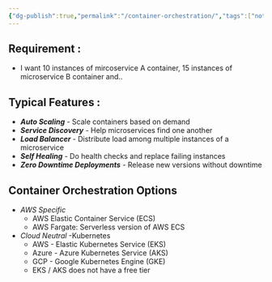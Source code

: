 ```yaml
---
{"dg-publish":true,"permalink":"/container-orchestration/","tags":["notes"],"created":"2024-09-14T14:54:48.867+05:30","updated":"2024-07-07T19:05:45.152+05:30"}
---
```



## Requirement :
- I want 10 instances of mircoservice A container, 15 instances of microservice B container and..
## Typical Features :
- ***Auto Scaling*** - Scale containers based on demand
- ***Service Discovery*** - Help microservices find one another
- ***Load Balancer*** - Distribute load among multiple instances of a microservice
- ***Self Healing*** - Do health checks and replace failing instances
- ***Zero Downtime Deployments*** - Release new versions without downtime

## Container Orchestration Options
- *AWS Specific*
	- AWS Elastic Container Service (ECS)
	- AWS Fargate: Serverless version of AWS ECS
- *Cloud Neutral* -Kubernetes
	- AWS - Elastic Kubernetes Service (EKS)
	- Azure - Azure Kubernetes Service (AKS)
	- GCP - Google Kubernetes Engine (GKE)
	- EKS / AKS does not have a free tier

<style> .container {font-family: sans-serif; text-align: center;} .button-wrapper button {z-index: 1;height: 40px; width: 100px; margin: 10px;padding: 5px;} .excalidraw .App-menu_top .buttonList { display: flex;} .excalidraw-wrapper { height: 800px; margin: 50px; position: relative;} :root[dir="ltr"] .excalidraw .layer-ui__wrapper .zen-mode-transition.App-menu_bottom--transition-left {transform: none;} </style><script src="https://cdn.jsdelivr.net/npm/react@17/umd/react.production.min.js"></script><script src="https://cdn.jsdelivr.net/npm/react-dom@17/umd/react-dom.production.min.js"></script><script type="text/javascript" src="https://cdn.jsdelivr.net/npm/@excalidraw/excalidraw@0/dist/excalidraw.production.min.js"></script><div id="Container_Orchestratorexcalidraw.md1"></div><script>(function(){const InitialData={"type":"excalidraw","version":2,"source":"https://github.com/zsviczian/obsidian-excalidraw-plugin/releases/tag/2.2.7","elements":[{"id":"dMAWj_3voGJfO-pzrHkuX","type":"rectangle","x":-305.5,"y":-239.9765625,"width":199,"height":70,"angle":0,"strokeColor":"#1e1e1e","backgroundColor":"transparent","fillStyle":"solid","strokeWidth":2,"strokeStyle":"solid","roughness":1,"opacity":100,"groupIds":[],"frameId":null,"index":"a0","roundness":{"type":3},"seed":1076217866,"version":42,"versionNonce":1112510934,"isDeleted":false,"boundElements":[{"type":"text","id":"7FWU5xR6"},{"id":"SkpD9Sj-p237n_H11hTZH","type":"arrow"}],"updated":1720359317092,"link":null,"locked":false},{"id":"7FWU5xR6","type":"text","x":-290.9599075317383,"y":-217.4765625,"width":169.91981506347656,"height":25,"angle":0,"strokeColor":"#1e1e1e","backgroundColor":"transparent","fillStyle":"solid","strokeWidth":2,"strokeStyle":"solid","roughness":1,"opacity":100,"groupIds":[],"frameId":null,"index":"a1","roundness":null,"seed":1888977494,"version":19,"versionNonce":284585494,"isDeleted":false,"boundElements":null,"updated":1720359244724,"link":null,"locked":false,"text":"Container Images","rawText":"Container Images","fontSize":20,"fontFamily":1,"textAlign":"center","verticalAlign":"middle","containerId":"dMAWj_3voGJfO-pzrHkuX","originalText":"Container Images","autoResize":true,"lineHeight":1.25},{"type":"rectangle","version":51,"versionNonce":1695958678,"index":"a2","isDeleted":false,"id":"ers-NTJ8aM7I-jh_N65mw","fillStyle":"solid","strokeWidth":2,"strokeStyle":"solid","roughness":1,"opacity":100,"angle":0,"x":21,"y":-240.9765625,"strokeColor":"#1e1e1e","backgroundColor":"transparent","width":199,"height":70,"seed":943087766,"groupIds":[],"frameId":null,"roundness":{"type":3},"boundElements":[{"type":"text","id":"rTCEmqqW"},{"id":"yaOptZygNk9TyOHplco92","type":"arrow"}],"updated":1720359320474,"link":null,"locked":false},{"type":"text","version":42,"versionNonce":2058052438,"index":"a3","isDeleted":false,"id":"rTCEmqqW","fillStyle":"solid","strokeWidth":2,"strokeStyle":"solid","roughness":1,"opacity":100,"angle":0,"x":57.09007263183594,"y":-218.4765625,"strokeColor":"#1e1e1e","backgroundColor":"transparent","width":126.81985473632812,"height":25,"seed":50978262,"groupIds":[],"frameId":null,"roundness":null,"boundElements":[],"updated":1720359251547,"link":null,"locked":false,"fontSize":20,"fontFamily":1,"text":"Configuration","rawText":"Configuration","textAlign":"center","verticalAlign":"middle","containerId":"ers-NTJ8aM7I-jh_N65mw","originalText":"Configuration","autoResize":true,"lineHeight":1.25},{"type":"rectangle","version":143,"versionNonce":2134246934,"index":"a4","isDeleted":false,"id":"rGf7NSpIG11BM5586vKfV","fillStyle":"solid","strokeWidth":2,"strokeStyle":"solid","roughness":1,"opacity":100,"angle":0,"x":-305,"y":-77.9765625,"strokeColor":"#1e1e1e","backgroundColor":"transparent","width":547,"height":48,"seed":312411606,"groupIds":[],"frameId":null,"roundness":{"type":3},"boundElements":[{"type":"text","id":"4lYnM9nt"},{"id":"SkpD9Sj-p237n_H11hTZH","type":"arrow"},{"id":"yaOptZygNk9TyOHplco92","type":"arrow"},{"id":"wRL63wUHmCwLxkzQRyePw","type":"arrow"}],"updated":1720359324842,"link":null,"locked":false},{"type":"text","version":169,"versionNonce":1083552586,"index":"a5","isDeleted":false,"id":"4lYnM9nt","fillStyle":"solid","strokeWidth":2,"strokeStyle":"solid","roughness":1,"opacity":100,"angle":0,"x":-146.62987518310547,"y":-66.4765625,"strokeColor":"#1e1e1e","backgroundColor":"transparent","width":230.25975036621094,"height":25,"seed":1806424854,"groupIds":[],"frameId":null,"roundness":null,"boundElements":[],"updated":1720359273998,"link":null,"locked":false,"fontSize":20,"fontFamily":1,"text":"Container Orchestrator","rawText":"Container Orchestrator","textAlign":"center","verticalAlign":"middle","containerId":"rGf7NSpIG11BM5586vKfV","originalText":"Container Orchestrator","autoResize":true,"lineHeight":1.25},{"type":"rectangle","version":208,"versionNonce":1893797526,"index":"a6","isDeleted":false,"id":"-mSuzkt44i6Gj8-Yzojh6","fillStyle":"solid","strokeWidth":2,"strokeStyle":"solid","roughness":1,"opacity":100,"angle":0,"x":-270,"y":46.0234375,"strokeColor":"#1e1e1e","backgroundColor":"transparent","width":489,"height":42,"seed":951214294,"groupIds":[],"frameId":null,"roundness":{"type":3},"boundElements":[{"type":"text","id":"PcaQUkkW"},{"id":"wRL63wUHmCwLxkzQRyePw","type":"arrow"},{"id":"9_KUECT5s9Bh0ndktzGtu","type":"arrow"},{"id":"SlXOLHjt8jw4t6GVh4W09","type":"arrow"},{"id":"y2_lMm1MKq2qXiwNjfNKD","type":"arrow"}],"updated":1720359337402,"link":null,"locked":false},{"type":"text","version":241,"versionNonce":43447690,"index":"a7","isDeleted":false,"id":"PcaQUkkW","fillStyle":"solid","strokeWidth":2,"strokeStyle":"solid","roughness":1,"opacity":100,"angle":0,"x":-61.09996032714844,"y":54.5234375,"strokeColor":"#1e1e1e","backgroundColor":"transparent","width":71.19992065429688,"height":25,"seed":1285281302,"groupIds":[],"frameId":null,"roundness":null,"boundElements":[],"updated":1720359284429,"link":null,"locked":false,"fontSize":20,"fontFamily":1,"text":"Cluster","rawText":"Cluster","textAlign":"center","verticalAlign":"middle","containerId":"-mSuzkt44i6Gj8-Yzojh6","originalText":"Cluster","autoResize":true,"lineHeight":1.25},{"type":"rectangle","version":89,"versionNonce":103787158,"index":"a8","isDeleted":false,"id":"XJGJ0p_48Ho9FXRrdbtC8","fillStyle":"solid","strokeWidth":2,"strokeStyle":"solid","roughness":1,"opacity":100,"angle":0,"x":-330,"y":206.0234375,"strokeColor":"#1e1e1e","backgroundColor":"transparent","width":197,"height":47,"seed":1603709386,"groupIds":[],"frameId":null,"roundness":{"type":3},"boundElements":[{"type":"text","id":"iqHvwLGe"},{"id":"9_KUECT5s9Bh0ndktzGtu","type":"arrow"}],"updated":1720359329969,"link":null,"locked":false},{"type":"text","version":83,"versionNonce":1521293654,"index":"a9","isDeleted":false,"id":"iqHvwLGe","fillStyle":"solid","strokeWidth":2,"strokeStyle":"solid","roughness":1,"opacity":100,"angle":0,"x":-307.34991455078125,"y":217.0234375,"strokeColor":"#1e1e1e","backgroundColor":"transparent","width":151.6998291015625,"height":25,"seed":2138235018,"groupIds":[],"frameId":null,"roundness":null,"boundElements":[],"updated":1720359296420,"link":null,"locked":false,"fontSize":20,"fontFamily":1,"text":"Virtual Server 1","rawText":"Virtual Server 1","textAlign":"center","verticalAlign":"middle","containerId":"XJGJ0p_48Ho9FXRrdbtC8","originalText":"Virtual Server 1","autoResize":true,"lineHeight":1.25},{"type":"rectangle","version":115,"versionNonce":193703702,"index":"aA","isDeleted":false,"id":"9cGLcoCZYrO1viaSQuBsj","fillStyle":"solid","strokeWidth":2,"strokeStyle":"solid","roughness":1,"opacity":100,"angle":0,"x":-104,"y":205.5234375,"strokeColor":"#1e1e1e","backgroundColor":"transparent","width":201.00000000000003,"height":44.00000000000001,"seed":504861834,"groupIds":[],"frameId":null,"roundness":{"type":3},"boundElements":[{"type":"text","id":"NQJRBDse"},{"id":"SlXOLHjt8jw4t6GVh4W09","type":"arrow"}],"updated":1720359333528,"link":null,"locked":false},{"type":"text","version":113,"versionNonce":751143894,"index":"aB","isDeleted":false,"id":"NQJRBDse","fillStyle":"solid","strokeWidth":2,"strokeStyle":"solid","roughness":1,"opacity":100,"angle":0,"x":-83.75991058349608,"y":215.0234375,"strokeColor":"#1e1e1e","backgroundColor":"transparent","width":160.5198211669922,"height":25,"seed":2080928586,"groupIds":[],"frameId":null,"roundness":null,"boundElements":[],"updated":1720359307421,"link":null,"locked":false,"fontSize":20,"fontFamily":1,"text":"Virtual Server 2","rawText":"Virtual Server 2","textAlign":"center","verticalAlign":"middle","containerId":"9cGLcoCZYrO1viaSQuBsj","originalText":"Virtual Server 2","autoResize":true,"lineHeight":1.25},{"type":"rectangle","version":92,"versionNonce":223535382,"index":"aC","isDeleted":false,"id":"W-IVHfVx5448SQcc8RedT","fillStyle":"solid","strokeWidth":2,"strokeStyle":"solid","roughness":1,"opacity":100,"angle":0,"x":126,"y":203.5234375,"strokeColor":"#1e1e1e","backgroundColor":"transparent","width":197,"height":47,"seed":1213693514,"groupIds":[],"frameId":null,"roundness":{"type":3},"boundElements":[{"type":"text","id":"peEhX2eY"},{"id":"y2_lMm1MKq2qXiwNjfNKD","type":"arrow"}],"updated":1720359337402,"link":null,"locked":false},{"type":"text","version":89,"versionNonce":1346853014,"index":"aD","isDeleted":false,"id":"peEhX2eY","fillStyle":"solid","strokeWidth":2,"strokeStyle":"solid","roughness":1,"opacity":100,"angle":0,"x":144.5500946044922,"y":214.5234375,"strokeColor":"#1e1e1e","backgroundColor":"transparent","width":159.89981079101562,"height":25,"seed":841295114,"groupIds":[],"frameId":null,"roundness":null,"boundElements":[],"updated":1720359310915,"link":null,"locked":false,"fontSize":20,"fontFamily":1,"text":"Virtual Server 3","rawText":"Virtual Server 3","textAlign":"center","verticalAlign":"middle","containerId":"W-IVHfVx5448SQcc8RedT","originalText":"Virtual Server 3","autoResize":true,"lineHeight":1.25},{"id":"SkpD9Sj-p237n_H11hTZH","type":"arrow","x":-204.5,"y":-154.9765625,"width":81,"height":64,"angle":0,"strokeColor":"#1e1e1e","backgroundColor":"transparent","fillStyle":"solid","strokeWidth":2,"strokeStyle":"solid","roughness":1,"opacity":100,"groupIds":[],"frameId":null,"index":"aE","roundness":{"type":2},"seed":1580979670,"version":50,"versionNonce":1835722518,"isDeleted":false,"boundElements":null,"updated":1720359317093,"link":null,"locked":false,"points":[[0,0],[81,64]],"lastCommittedPoint":null,"startBinding":{"elementId":"dMAWj_3voGJfO-pzrHkuX","focus":0.42964250787786595,"gap":15},"endBinding":{"elementId":"rGf7NSpIG11BM5586vKfV","focus":-0.14865281777046485,"gap":13},"startArrowhead":null,"endArrowhead":"arrow"},{"id":"yaOptZygNk9TyOHplco92","type":"arrow","x":117.5,"y":-158.9765625,"width":86,"height":70,"angle":0,"strokeColor":"#1e1e1e","backgroundColor":"transparent","fillStyle":"solid","strokeWidth":2,"strokeStyle":"solid","roughness":1,"opacity":100,"groupIds":[],"frameId":null,"index":"aF","roundness":{"type":2},"seed":1520474518,"version":38,"versionNonce":385680342,"isDeleted":false,"boundElements":null,"updated":1720359320474,"link":null,"locked":false,"points":[[0,0],[-86,70]],"lastCommittedPoint":null,"startBinding":{"elementId":"ers-NTJ8aM7I-jh_N65mw","focus":-0.38416040100250626,"gap":12},"endBinding":{"elementId":"rGf7NSpIG11BM5586vKfV","focus":0.06600971285774906,"gap":11},"startArrowhead":null,"endArrowhead":"arrow"},{"id":"wRL63wUHmCwLxkzQRyePw","type":"arrow","x":-31.5,"y":-14.9765625,"width":1,"height":50,"angle":0,"strokeColor":"#1e1e1e","backgroundColor":"transparent","fillStyle":"solid","strokeWidth":2,"strokeStyle":"solid","roughness":1,"opacity":100,"groupIds":[],"frameId":null,"index":"aG","roundness":{"type":2},"seed":1986168406,"version":37,"versionNonce":1710805846,"isDeleted":false,"boundElements":null,"updated":1720359324843,"link":null,"locked":false,"points":[[0,0],[1,50]],"lastCommittedPoint":null,"startBinding":{"elementId":"rGf7NSpIG11BM5586vKfV","focus":0.002846923133075407,"gap":15},"endBinding":{"elementId":"-mSuzkt44i6Gj8-Yzojh6","focus":-0.017801731177527355,"gap":11},"startArrowhead":null,"endArrowhead":"arrow"},{"id":"9_KUECT5s9Bh0ndktzGtu","type":"arrow","x":-103.5,"y":98.0234375,"width":109,"height":97,"angle":0,"strokeColor":"#1e1e1e","backgroundColor":"transparent","fillStyle":"solid","strokeWidth":2,"strokeStyle":"solid","roughness":1,"opacity":100,"groupIds":[],"frameId":null,"index":"aH","roundness":{"type":2},"seed":1028683222,"version":39,"versionNonce":1229374806,"isDeleted":false,"boundElements":null,"updated":1720359329969,"link":null,"locked":false,"points":[[0,0],[-109,97]],"lastCommittedPoint":null,"startBinding":{"elementId":"-mSuzkt44i6Gj8-Yzojh6","focus":0.16100440291476803,"gap":10},"endBinding":{"elementId":"XJGJ0p_48Ho9FXRrdbtC8","focus":-0.1582618025751073,"gap":11},"startArrowhead":null,"endArrowhead":"arrow"},{"id":"SlXOLHjt8jw4t6GVh4W09","type":"arrow","x":-25.5,"y":101.0234375,"width":4,"height":92,"angle":0,"strokeColor":"#1e1e1e","backgroundColor":"transparent","fillStyle":"solid","strokeWidth":2,"strokeStyle":"solid","roughness":1,"opacity":100,"groupIds":[],"frameId":null,"index":"aI","roundness":{"type":2},"seed":390719446,"version":41,"versionNonce":115956182,"isDeleted":false,"boundElements":null,"updated":1720359333528,"link":null,"locked":false,"points":[[0,0],[4,92]],"lastCommittedPoint":null,"startBinding":{"elementId":"-mSuzkt44i6Gj8-Yzojh6","focus":0.006023562760209053,"gap":13},"endBinding":{"elementId":"9cGLcoCZYrO1viaSQuBsj","focus":-0.16263124062566972,"gap":12.5},"startArrowhead":null,"endArrowhead":"arrow"},{"id":"y2_lMm1MKq2qXiwNjfNKD","type":"arrow","x":102.5,"y":100.0234375,"width":101,"height":89,"angle":0,"strokeColor":"#1e1e1e","backgroundColor":"transparent","fillStyle":"solid","strokeWidth":2,"strokeStyle":"solid","roughness":1,"opacity":100,"groupIds":[],"frameId":null,"index":"aJ","roundness":{"type":2},"seed":196172886,"version":43,"versionNonce":57178442,"isDeleted":false,"boundElements":null,"updated":1720359361446,"link":null,"locked":false,"points":[[0,0],[101,89]],"lastCommittedPoint":null,"startBinding":{"elementId":"-mSuzkt44i6Gj8-Yzojh6","focus":-0.3374578648744845,"gap":12},"endBinding":{"elementId":"W-IVHfVx5448SQcc8RedT","focus":0.17675044883303412,"gap":14.5},"startArrowhead":null,"endArrowhead":"arrow"}],"appState":{"theme":"dark","viewBackgroundColor":"#ffffff","currentItemStrokeColor":"#1e1e1e","currentItemBackgroundColor":"transparent","currentItemFillStyle":"solid","currentItemStrokeWidth":2,"currentItemStrokeStyle":"solid","currentItemRoughness":1,"currentItemOpacity":100,"currentItemFontFamily":1,"currentItemFontSize":20,"currentItemTextAlign":"left","currentItemStartArrowhead":null,"currentItemEndArrowhead":"arrow","scrollX":463.5,"scrollY":472.0234375,"zoom":{"value":1},"currentItemRoundness":"round","gridSize":null,"gridColor":{"Bold":"#C9C9C9FF","Regular":"#EDEDEDFF"},"currentStrokeOptions":null,"previousGridSize":null,"frameRendering":{"enabled":true,"clip":true,"name":true,"outline":true},"objectsSnapModeEnabled":false},"files":{}};InitialData.scrollToContent=true;App=()=>{const e=React.useRef(null),t=React.useRef(null),[n,i]=React.useState({width:void 0,height:void 0});return React.useEffect(()=>{i({width:t.current.getBoundingClientRect().width,height:t.current.getBoundingClientRect().height});const e=()=>{i({width:t.current.getBoundingClientRect().width,height:t.current.getBoundingClientRect().height})};return window.addEventListener("resize",e),()=>window.removeEventListener("resize",e)},[t]),React.createElement(React.Fragment,null,React.createElement("div",{className:"excalidraw-wrapper",ref:t},React.createElement(ExcalidrawLib.Excalidraw,{ref:e,width:n.width,height:n.height,initialData:InitialData,viewModeEnabled:!0,zenModeEnabled:!0,gridModeEnabled:!1})))},excalidrawWrapper=document.getElementById("Container_Orchestratorexcalidraw.md1");ReactDOM.render(React.createElement(App),excalidrawWrapper);})();</script>